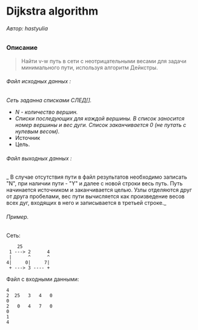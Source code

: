 # Dijkstra algorithm
###### Автор: hastyulia
### Описание
> Найти v-w  путь в сети с неотрицательными весами для задачи минимального пути, используя алгоритм Дейкстры.

###### Файл исходных данных :
 _Сеть заданна списками СЛЕД[]._
 * _N - количество вершин._
 * _Cписки последующих для каждой вершины.  В список заносится номер вершины и вес дуги. Список заканчивается 0 (не путать с нулевым весом)._
 * Источник 
 * Цель.
 
###### Файл выходных данных :
_ В случае  отсутствия пути в файл результатов необходимо записать "N",
при наличии пути - "Y" и далее с новой строки весь путь.  Путь  начинается
источником и заканчивается целью. Узлы отделяются друг от друга пробелами,
вес пути вычисляется как произведение весов всех дуг,  входящих в  него  и
записывается в третьей строке._

###### Пример.  
Сеть:            

        25
     1 ---> 2      4
     |      ^      ^
    4|     0|     7|
     + ---> 3 ---- +

Файл с входными данными:

    4
    2  25   3   4   0
    0
    2   0   4   7   0
    0
    1
    4
